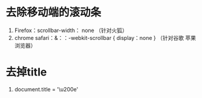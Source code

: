 # 去除移动端的滚动条

1. Firefox：scrollbar-width：	none （针对火狐）
2. chrome safari：&：：-webkit-scrollbar { display：none } （针对谷歌 苹果浏览器）

# 去掉title

1. document.title = '\u200e'